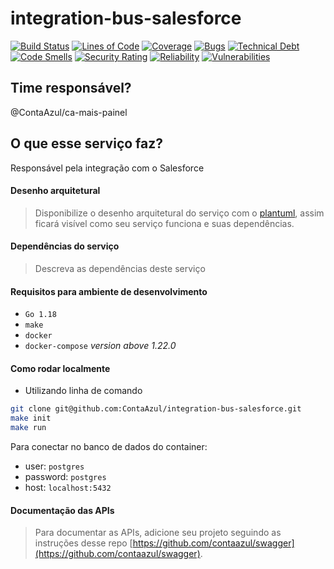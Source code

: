# integration-bus-salesforce
[![Build Status](https://jenkins.contaazul.com/buildStatus/icon?job=microservices%2Fintegration-bus-salesforce%2Fcd%2Fk8s-prod&subject=MASTER)](https://jenkins.contaazul.com/job/microservices/job/integration-bus-salesforce/job/cd/job/k8s-prod/)
[![Lines of Code](https://ma5trv4fbpzaz3f5bsexn7hk2u0msszy.lambda-url.sa-east-1.on.aws/?project=integration-bus-salesforce&metric=ncloc)](https://sonarqube.contaazul.com/dashboard?id=com.contaazul%3Aintegration-bus-salesforce)
[![Coverage](https://ma5trv4fbpzaz3f5bsexn7hk2u0msszy.lambda-url.sa-east-1.on.aws/?project=integration-bus-salesforce&metric=coverage)](https://sonarqube.contaazul.com/dashboard?id=com.contaazul%3Aintegration-bus-salesforce)
[![Bugs](https://ma5trv4fbpzaz3f5bsexn7hk2u0msszy.lambda-url.sa-east-1.on.aws/?project=integration-bus-salesforce&metric=bugs)](https://sonarqube.contaazul.com/dashboard?id=com.contaazul%3Aintegration-bus-salesforce)
[![Technical Debt](https://ma5trv4fbpzaz3f5bsexn7hk2u0msszy.lambda-url.sa-east-1.on.aws/?project=integration-bus-salesforce&metric=sqale_index)](https://sonarqube.contaazul.com/dashboard?id=com.contaazul%3Aintegration-bus-salesforce)
[![Code Smells](https://ma5trv4fbpzaz3f5bsexn7hk2u0msszy.lambda-url.sa-east-1.on.aws/?project=integration-bus-salesforce&metric=code_smells)](https://sonarqube.contaazul.com/dashboard?id=com.contaazul%3Aintegration-bus-salesforce)
[![Security Rating](https://ma5trv4fbpzaz3f5bsexn7hk2u0msszy.lambda-url.sa-east-1.on.aws/?project=integration-bus-salesforce&metric=security_rating)](https://sonarqube.contaazul.com/dashboard?id=com.contaazul%3Aintegration-bus-salesforce)
[![Reliability](https://ma5trv4fbpzaz3f5bsexn7hk2u0msszy.lambda-url.sa-east-1.on.aws/?project=integration-bus-salesforce&metric=reliability_rating)](https://sonarqube.contaazul.com/dashboard?id=com.contaazul%3Aintegration-bus-salesforce)
[![Vulnerabilities](https://ma5trv4fbpzaz3f5bsexn7hk2u0msszy.lambda-url.sa-east-1.on.aws/?project=integration-bus-salesforce&metric=vulnerabilities)](https://sonarqube.contaazul.com/dashboard?id=com.contaazul%3Aintegration-bus-salesforce)

## Time responsável?

@ContaAzul/ca-mais-painel

## O que esse serviço faz?

Responsável pela integração com o Salesforce

#### Desenho arquitetural

> Disponibilize o desenho arquitetural do serviço com o [plantuml](https://github.com/ContaAzul/plantuml),
> assim ficará visível como seu serviço funciona e suas dependências.

#### Dependências do serviço

> Descreva as dependências deste serviço

#### Requisitos para ambiente de desenvolvimento
- `Go 1.18`
- `make`
- `docker`
- `docker-compose` *version above 1.22.0*

#### Como rodar localmente

- Utilizando linha de comando
```sh
git clone git@github.com:ContaAzul/integration-bus-salesforce.git
make init
make run
```
    
Para conectar no banco de dados do container:
- user: `postgres`
- password: `postgres`
- host: `localhost:5432`


#### Documentação das APIs

> Para documentar as APIs, adicione seu projeto seguindo as instruções desse repo
> [https://github.com/contaazul/swagger](https://github.com/contaazul/swagger).
